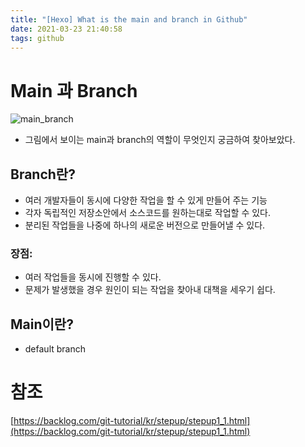 ```yaml
---
title: "[Hexo] What is the main and branch in Github"
date: 2021-03-23 21:40:58
tags: github
---
```

# Main 과 Branch
![main_branch](/hueman_images/main_branch.png)
- 그림에서 보이는 main과 branch의 역할이 무엇인지 궁금하여 찾아보았다. 
## Branch란? 
- 여러 개발자들이 동시에 다양한 작업을 할 수 있게 만들어 주는 기능
- 각자 독립적인 저장소안에서 소스코드를 원하는대로 작업할 수 있다. 
- 분리된 작업들을 나중에 하나의 새로운 버전으로 만들어낼 수 있다. 
### 장점: 
- 여러 작업들을 동시에 진행할 수 있다.
- 문제가 발생했을 경우 원인이 되는 작업을 찾아내 대책을 세우기 쉽다.
## Main이란?
-  default branch

# 참조
[https://backlog.com/git-tutorial/kr/stepup/stepup1_1.html](https://backlog.com/git-tutorial/kr/stepup/stepup1_1.html)

    